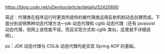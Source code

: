 https://blog.csdn.net/oDeviloo/article/details/52420690

简述：代理类在程序运行时更具所提供的被代理类运用反射机制动态创建而成。下面分别说明两种动态代理方法—jdk 动态代理和 cglib 动态代理（还有 javassist 动态代理，但网上说性能不佳，而且实现方式和 cglib 类似，这里就不详细说明）。

ps：JDK 动态代理与 CGLib 动态代理均是实现 Spring AOP 的基础。
